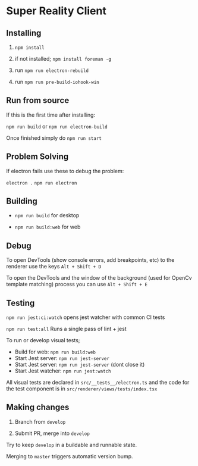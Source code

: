 # Super Reality Client

## Installing

1. `npm install`

2. if not installed; `npm install foreman -g`

3. run `npm run electron-rebuild`

4. run `npm run pre-build-iohook-win`


## Run from source

If this is the first time after installing:

`npm run build` or `npm run electron-build`

Once finished simply do `npm run start`

## Problem Solving

If electron fails use these to debug the problem:

`electron .`
`npm run electron`

## Building

- `npm run build` for desktop

- `npm run build:web` for web


## Debug

To open DevTools (show console errors, add breakpoints, etc) to the renderer use the keys `Alt + Shift + D`

To open the DevTools and the window of the background (used for OpenCv template matching) process you can use `Alt + Shift + E`


## Testing

`npm run jest:ci:watch` opens jest watcher with common CI tests

`npm run test:all` Runs a single pass of lint + jest

To run or develop visual tests;

- Build for web: `npm run build:web`
- Start Jest server: `npm run jest-server`
- Start Jest server: `npm run jest-server` (dont close it)
- Start Jest watcher: `npm run jest:watch`

All visual tests are declared in `src/__tests__/electron.ts` and the code for the test component is in `src/renderer/views/tests/index.tsx`


## Making changes

1. Branch from `develop`

2. Submit PR, merge into `develop`

Try to keep `develop` in a buildable and runnable state.

Merging to `master` triggers automatic version bump.
